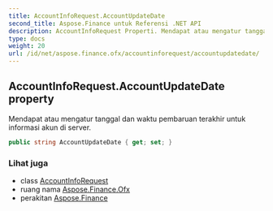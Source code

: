 ```yaml
---
title: AccountInfoRequest.AccountUpdateDate
second_title: Aspose.Finance untuk Referensi .NET API
description: AccountInfoRequest Properti. Mendapat atau mengatur tanggal dan waktu pembaruan terakhir untuk informasi akun di server.
type: docs
weight: 20
url: /id/net/aspose.finance.ofx/accountinforequest/accountupdatedate/
---
```

## AccountInfoRequest.AccountUpdateDate property

Mendapat atau mengatur tanggal dan waktu pembaruan terakhir untuk informasi akun di server.

```csharp
public string AccountUpdateDate { get; set; }
```

### Lihat juga

* class [AccountInfoRequest](../)
* ruang nama [Aspose.Finance.Ofx](../../accountinforequest/)
* perakitan [Aspose.Finance](../../../)


